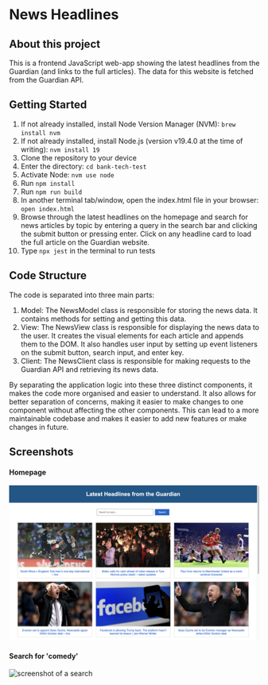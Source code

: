 # News Headlines

## About this project
This is a frontend JavaScript web-app showing the latest headlines from the Guardian (and links to the full articles). The data for this website is fetched from the Guardian API.

## Getting Started
1. If not already installed, install Node Version Manager (NVM): ```brew install nvm```
2. If not already installed, install Node.js (version v19.4.0 at the time of writing): ```nvm install 19```
3. Clone the repository to your device
4. Enter the directory: ```cd bank-tech-test```
5. Activate Node: ```nvm use node```
6. Run ```npm install```
7. Run ```npm run build```
8. In another terminal tab/window, open the index.html file in your browser: ```open index.html```
9. Browse through the latest headlines on the homepage and search for news articles by topic by entering a query in the search bar and clicking the submit button or pressing enter. Click on any headline card to load the full article on the Guardian website.
10. Type ```npx jest``` in the terminal to run tests

## Code Structure

The code is separated into three main parts:

1. Model: The NewsModel class is responsible for storing the news data. It contains methods for setting and getting this data.
2. View: The NewsView class is responsible for displaying the news data to the user. It creates the visual elements for each article and appends them to the DOM. It also handles user input by setting up event listeners on the submit button, search input, and enter key.
3. Client: The NewsClient class is responsible for making requests to the Guardian API and retrieving its news data.

By separating the application logic into these three distinct components, it makes the code more organised and easier to understand. It also allows for better separation of concerns, making it easier to make changes to one component without affecting the other components. This can lead to a more maintainable codebase and makes it easier to add new features or make changes in future.

## Screenshots

#### Homepage

![screenshot of the homepage](./screenshots/homepage.png)

#### Search for 'comedy'

![screenshot of a search](./screenshots/search.png)
